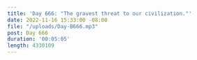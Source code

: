 ```yaml
---
title: 'Day 666: "The gravest threat to our civilization."'
date: 2022-11-16 15:33:00 -08:00
file: "/uploads/Day-B666.mp3"
post: Day 666
duration: '00:05:05'
length: 4330109
---
```


